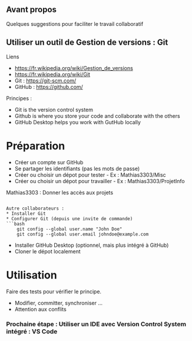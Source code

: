 ## Avant propos 
Quelques suggestions pour faciliter le travail collaboratif

## Utiliser un outil de Gestion de versions : Git
Liens
* https://fr.wikipedia.org/wiki/Gestion_de_versions
* https://fr.wikipedia.org/wiki/Git
* Git :  https://git-scm.com/
* GitHub : https://github.com/

Principes : 
* Git is the version control system 
* Github is where you store your code and collaborate with the others 
* GitHub Desktop helps you work with GutHub locally 

# Préparation
* Créer un compte sur GitHub
* Se partager les identifiants (pas les mots de passe)
* Créer ou choisir un dépot pour tester - Ex : Mathias3303/Misc
* Créer ou choisir un dépot pour travailler - Ex : Mathias3303/ProjetInfo

Mathias3303 : Donner les accès aux projets 
``` GitHub > /Projet/ > Settings > Manage access

Autre collaborateurs : 
* Installer Git 
* Configurer Git (depuis une invite de commande)
```bash
    git config --global user.name "John Doe"
    git config --global user.email johndoe@example.com
```
* Installer GitHub Desktop (optionnel, mais plus intégré à GitHub)
* Cloner le dépot localement

# Utilisation
Faire des tests pour vérifier le principe.
* Modifier, committer, synchroniser ...
* Attention aux conflits

### Prochaine étape : Utiliser un IDE avec Version Control System intégré : VS Code
